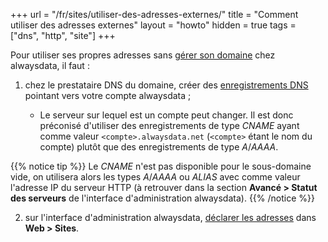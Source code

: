 +++
url = "/fr/sites/utiliser-des-adresses-externes/"
title = "Comment utiliser des adresses externes"
layout = "howto"
hidden = true
tags = ["dns", "http", "site"]
+++

Pour utiliser ses propres adresses sans [gérer son domaine](domains/add-an-external-domain) chez alwaysdata, il faut :

1. chez le prestataire DNS du domaine, créer des [enregistrements DNS](https://fr.wikipedia.org/wiki/Liste_des_enregistrements_DNS) pointant vers votre compte alwaysdata ;

	- Le serveur sur lequel est un compte peut changer. Il est donc préconisé d'utiliser des enregistrements de type *CNAME* ayant comme valeur `<compte>.alwaysdata.net` (`<compte>` étant le nom du compte) plutôt que des enregistrements de type _A_/_AAAA_.

{{% notice tip %}}
Le *CNAME* n'est pas disponible pour le sous-domaine vide, on utilisera alors les types _A_/_AAAA_ ou _ALIAS_ avec comme valeur l'adresse IP du serveur HTTP (à retrouver dans la section **Avancé > Statut des serveurs** de l'interface d'administration alwaysdata).
{{% /notice %}}

2. sur l'interface d'administration alwaysdata, [déclarer les adresses](sites/add-a-site) dans **Web > Sites**.

